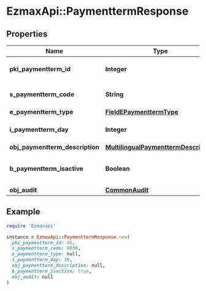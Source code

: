# EzmaxApi::PaymenttermResponse

## Properties

| Name | Type | Description | Notes |
| ---- | ---- | ----------- | ----- |
| **pki_paymentterm_id** | **Integer** | The unique ID of the Paymentterm |  |
| **s_paymentterm_code** | **String** | The code of the Paymentterm |  |
| **e_paymentterm_type** | [**FieldEPaymenttermType**](FieldEPaymenttermType.md) |  |  |
| **i_paymentterm_day** | **Integer** | The day of the Paymentterm |  |
| **obj_paymentterm_description** | [**MultilingualPaymenttermDescription**](MultilingualPaymenttermDescription.md) |  |  |
| **b_paymentterm_isactive** | **Boolean** | Whether the Paymentterm is active or not |  |
| **obj_audit** | [**CommonAudit**](CommonAudit.md) |  |  |

## Example

```ruby
require 'Ezmaxapi'

instance = EzmaxApi::PaymenttermResponse.new(
  pki_paymentterm_id: 46,
  s_paymentterm_code: 0030,
  e_paymentterm_type: null,
  i_paymentterm_day: 30,
  obj_paymentterm_description: null,
  b_paymentterm_isactive: true,
  obj_audit: null
)
```

